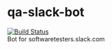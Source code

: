# qa-slack-bot    
[![Build Status](https://travis-ci.org/artemnikitin/qa-slack-bot.svg?branch=master)](https://travis-ci.org/artemnikitin/qa-slack-bot)    
Bot for softwaretesters.slack.com
